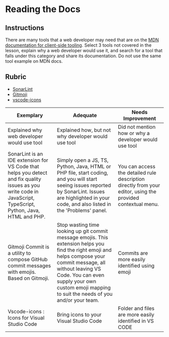 # Reading the Docs

## Instructions

There are many tools that a web developer may need that are on the [MDN documentation for client-side tooling](https://developer.mozilla.org/en-US/docs/Learn/Tools_and_testing/Understanding_client-side_tools/Overview). Select 3 tools not covered in the lesson, explain why a web developer would use it, and search for a tool that falls under this category and share its documentation. Do not use the same tool example on MDN docs.

## Rubric

- [SonarLint](https://marketplace.visualstudio.com/items?itemName=SonarSource.sonarlint-vscode)
- [Gitmoji](https://marketplace.visualstudio.com/items?itemName=benjaminadk.emojis4git)
- [vscode-icons](https://github.com/vscode-icons/vscode-icons/wiki)

Exemplary | Adequate | Needs Improvement
--- | --- | -- |
|Explained why web developer would use tool| Explained how, but not why developer would use tool| Did not mention how or why a developer would use tool  |
|SonarLint is an IDE extension for VS Code that helps you detect and fix quality issues as you write code in JavaScript, TypeScript, Python, Java, HTML and PHP.|Simply open a JS, TS, Python, Java, HTML or PHP file, start coding, and you will start seeing issues reported by SonarLint. Issues are highlighted in your code, and also listed in the 'Problems' panel.|You can access the detailed rule description directly from your editor, using the provided contextual menu.|
|Gitmoji Commit is a utility to compose GitHub commit messages with emojis. Based on Gitmoji.|Stop wasting time looking up git commit message emojis. This extension helps you find the right emoji and helps compose your commit message, all without leaving VS Code. You can even supply your own custom emoji mapping to suit the needs of you and/or your team.|Commits are more easily identified using emoji|
|Vscode-icons : Icons for Visual Studio Code | Bring icons to your Visual Studio Code | Folder and files are more easily identified in VS CODE |
